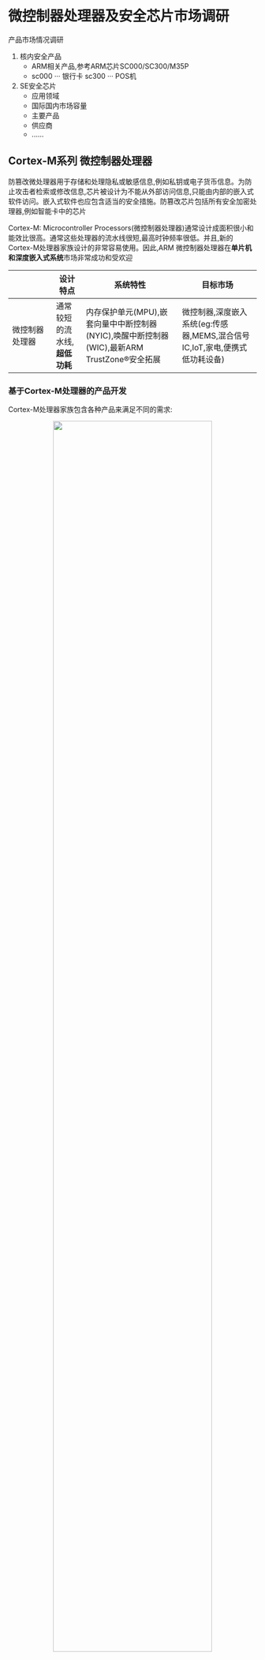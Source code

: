 # 微控制器处理器及安全芯片市场调研
产品市场情况调研
1. 核内安全产品
    - ARM相关产品,参考ARM芯片SC000/SC300/M35P
    - sc000 ··· 银行卡   sc300 ··· POS机
2. SE安全芯片
   - 应用领域
   - 国际国内市场容量
   - 主要产品
   - 供应商
   - ......


## Cortex-M系列 微控制器处理器

防篡改微处理器用于存储和处理隐私或敏感信息,例如私钥或电子货币信息。为防止攻击者检索或修改信息,芯片被设计为不能从外部访问信息,只能由内部的嵌入式软件访问。嵌入式软件也应包含适当的安全措施。防篡改芯片包括所有安全加密处理器,例如智能卡中的芯片

Cortex-M: Microcontroller Processors(微控制器处理器)通常设计成面积很小和能效比很高。通常这些处理器的流水线很短,最高时钟频率很低。并且,新的Cortex-M处理器家族设计的非常容易使用。因此,ARM 微控制器处理器在**单片机和深度嵌入式系统**市场非常成功和受欢迎

||设计特点|系统特性|目标市场|
|---|---|---|---|
|微控制器处理器<div style="width: 50pt">|通常较短的流水线,**超低功耗**|内存保护单元(MPU),嵌套向量中中断控制器(NYIC),唤醒中断控制器(WIC),最新ARM TrustZone®安全拓展|微控制器,深度嵌入系统(eg:传感器,MEMS,混合信号IC,IoT,家电,便携式低功耗设备)


### 基于Cortex-M处理器的产品开发
Cortex-M处理器家族包含各种产品来满足不同的需求:

<center><img src="image/Cortex-M处理器家族.png" width="80%"></center>

>Cortex-M系列处理器容易使用

为了实现更容易的软件开发,更好的软件重用性和可移植性,ARM开发了CMSIS-CORE,CMSIS-CORE通过一组APIs为处理器的各种特性像终端管理控制提供了一个标准的硬件抽象层(HAL), CMSIS-CORE集成在各种微处理器厂商提供的设备驱动程序库里,被各种开发工具套件支持

除了CMSIS-CORE, CMSIS还包含一个DSP软件库(CMSIS-DSP)。这个库提供了为Cortex-M4 和 Cortex-M7优化过的各种DSP函数,当然也支持其他的Cortex-M系列处理器。CMSIS-CORE 和 CMSIS-DSP库都是免费的,可以从GitHub (CMSIS 4, CMSIS 5)下载到,并被许多工具厂商支持

>生态系统

使用ARM Cortex-M系列处理器的关键优势之一是广泛的成熟设备,开发工具链和软件库的支持。目前有
1. 超过15家微控制器厂商正在销售基于ARM Cortex-M系列内核的微控制器产品
2. 超过10种开发套件支持ARM Cortex-M系列处理器
3. 40多家操作系统厂商的操作系统支持Cortex-M系列处理器

### 可用于智能卡和嵌入式安全应用的Arm SecurCore系列

Arm SecurCore处理器设计具有防篡改功能,基于行业领先的ARM架构提供32位安全解决方案,通过各种安全功能来加强ARM处理器,可用于智能卡和嵌入式安全应用


>智能卡主要应用:
- SIM
- 银行业
- 付费电视
- 公共交通
- 电子政务
- ID

[请求更多信息](https://www.arm.com/company/contact-us)

SecurCore系列包括SC000、SC100和SC300处理器
|SC000|SC300|
|---|---|
|只占用8/16位的空间但却拥有32位的性能|高性能
|具有卓越的能效表现|高功效
|超低功耗|
|容易配置|容易配置
|向上兼容二进制的SC300处理器|适用于对安全性和性能要求较高的高端应用
|基于Cortex-M0|基于Cortex-M3

#### SC000 处理器

ARM SecurCore SC000处理器基于Cortex-M0,专为最高容量的智能卡和嵌入式安全应用而设计。目标应用扩大至防窜改接触式(tamper-resistabt contact)及非接触式智能卡,如SIM卡、政府事务、**银行**、运输、身分识别及限制存取系统

<center><img src="image/SC000.png" width="30%"></center>


据统计,截至2021年末,发卡方面,银行卡累计**发卡量92.5亿张**,当年**新增发卡量2.7亿张**,同比增长3.0%。其中,借记卡84.47亿张,同比增长3.30%;信用卡和借贷合一卡8亿张,同比增长2.85%。人均持有银行卡6.55张,其中,人均持有信用卡和借贷合一卡0.57张

<center><img src="image/2015-2021年中国银行卡数量及增长情况.png" width="60%"></center>


ARM公司处理器部门营销副总裁Eric Schorn表示,“智能卡正被用于越来越广泛的应用之中,而这些应用有着不同的系统需求和价位;同时,为了减少成本及产品上市时间,行业也要求标准化。可配置性极高的SC000处理器因其前所未有的小尺寸、低成本和低功耗完美地满足了这些需求。”

SC000处理器具备的高度可配置的特性使得供应商能够容易地针对不同的智能卡应用设计多样化的安全器件,同时保持与高端SC300处理器的兼容性,便于向更高性能和安全性应用的移植

#### SC300 处理器
ARM SecurCore SC300处理器基于Cortex-M3,特别为非接触式及USB智能卡及嵌入式安全应用而设计。该处理器能够将更多的功能嵌入智能卡或SIM卡,同时将所需的额外芯片面积最小化。此外,SC300处理器还具有快速实时处理多接口的性能,可用于全新的高速和非接触式应用,包括智能卡网络服务器(SWCS)和近距离无线通信(NFC)

<center><img src="image/SC300.png" width="30%"></center>

SC300安全核处理器可应用于简易POS机等其他有二维码扫码和对功耗及成本敏感的金融安全设备,在提供高性能的同时,还提供安全、节能的解决方案

相比传统的POS机,智能POS机的功能更多,更便捷。传统的POS机仅仅支持银联卡刷卡交易,但并不支持现在大多数消费者的使用的二维码支付、Apple Pay等方式

随着银行卡渗透率的提升,居民消费习惯越加依赖POS终端交易,商业银行利益推动,较大的潜在商户规模以及传统POS机终端存量更换需求都推动着智能POS终端持续增长。2015年,我国智能POS机出货量仅9万台,2020年行业出货量达到1500万台,2015-2020年期间年均复合增速高达8.21%

<center><img src="image/2015-2020年中国智能POS机出货量及增速.png" width="60%"></center>

>mPOS终端机

mPOS: 新型支付产品,与手机、平板电脑等通用智能移动设备进行连接,通过互联网进行信息传输,外接设备完成卡片读取、PIN输入、数据加解密、提示信息显示等操作,从而实现支付功能的应用

互联网、移动支付、大数据等新技术和新应用模式的出现,催生出众多新型支付方式,mPOS作为其中代表性的一员,具备高性能、高安全、稳定便携的特点,成为越来越多商户的首选方式。

mPOS支付主要通过手机内手机卡实现,通过SIM卡代替常规IC卡的功能,首先用户通过手机内的SIM卡在读写器中读卡,读写器通过识别将信息传入mPOS终端机,mPOS终端机将数据发送到管理服务器内进行核实对比以及数据的交换处理,最终将数据传回到mPOS终端机以实现消费功能



## SE安全芯片

>简介

SE为安全模块,是一台微型计算机,通过安全芯片和芯片操作系统(COS)实现数据安全存储、加解密运算等功能。SE可封装成各种形式,常见的有智能卡和嵌入式安全模块(eSE)等。针对NFC终端产品开发的嵌入式安全模块(eSE)产品,采用满足CCEAL5+安全等级要求的智能安全芯片, 内置安全操作系统,满足终端的安全密钥存储、数据加密服务等需求。可广泛应用于金融、移动支付、城市交通、医疗、零售等领域,既能保护线上支付的安全,又能配合NFC作为线下支付的钱包使用

SE支持的安全算法分为国际算法(RSA\ECC\DES\3DES\AES\SHA-n)和国密算法(SM1\SM2\SM3\SM4\SM9),SE的安全资质包括EAL4+、国密二级等

>性能

SE在安全体系里主要功能包括:密钥的安全存储、数据加密运算和信息的安全存放。密钥的安全存储可建立相对完善的密钥管理体系,保证密钥不可被读取。数据加密运算包括对于可靠的安全算法的支持、敏感数据密文传输和数据传输防篡改等。信息安全存放指的是严格的文件访问权限机制和可靠的认证算法和流程


>应用领域

- 银行卡: 将SE镶嵌在塑料卡基上,封装成卡片,卡片尺寸遵循行业标准,如金融IC卡、SIM卡等
- 异性卡: 封装成各种移动支付卡,和尺寸个性化的异形卡
- 各类终端产品(手机、iPad等): 封装成各类嵌入式模块,内置于各类终端产品中


<center><img src="image/应用领域.png" width="60%"></center>

>智能卡芯片

卡内的集成电路中带有微处理器CPU、存储单元(包括随机存储器RAM、程序存储器ROM(FLASH)、用户数据存储器EEPROM)以及芯片操作系统COS。装有COS的智能卡相当于一台微型计算机,不仅具有数据存储功能,同时具有命令处理和数据安全保护等功能。智能卡可适用于金融、保险、交警、政府行业多个领域,具有用户空间大、读取速度快、支持一卡多用等特点,并已经通过中国人民银行和国家商秘委的认证

<center><img src="image/智能卡安全芯片.png" width="60%"></center>


>国内外主流安全芯片企业动态及发展趋势

安全芯片在国外的应用已有近二十年的历史,欧洲拥有ST、英飞凌以及NXP等安全芯片厂商,推动了安全芯片产业的发展

ST(意法半导体)为智能卡和委托产品应用领域,连同广泛的高速产品系列、可共同使用的片上操作系统(SoC)解决方案提供了完整的安全微控制器和存储器。产品广泛应用于各类智能卡使用场景,从最简单的电话卡到要求最严格的SIM与Pay-TV卡

英飞凌致力于高能效、移动性和安全性的科技挖掘,为汽车和工业功率器件、芯片卡和安全应用提供半导体和系统解决方案,并在模拟和混合信号、射频、功率以及嵌入式控制装置领域掌握尖端技术

NXP(恩智浦半导体)主要提供各种半导体产品与软件,为移动通信、消费类电子、安全应用、非接触式付费与连线,以及车内娱乐与网络等产品带来更优质的感知体验


中国安全芯片从电信IC卡起步,经历身份证卡、社保卡、金融IC卡,已经与国际领先企业在安全认证领域比肩


<center><img src="image/中国智能安全芯片行业发展历程简图.png" width="80%"></center>

中国智能安全芯片行业产业链由上游晶圆厂、封测厂、模组生产商组成,中游为智能安全芯片厂商,下游市场参与者智能卡制卡商及发卡机构组成

<center><img src="image/中国智能安全芯片行业产业链简图.png" width="80%"></center>

国内的安全芯片行业,由于涉及国家安全,国家政策倾向带国密算法的产品。国内具有带国密算法安全芯片厂商主要有:华大电子、**华弘集成**、大唐微电子、同方微电子、天津国芯、国民技术、复旦微电子公司。而智能卡成卡供应商则数量众多,主要有握奇数据、东信和平、**华弘**、华大、恒宝、明华公司等企业

中国智能安全芯片商在超级SIM领域已经有了技术进展,5G超级SIM相比于前四代以KB为单位的容量级别,超级SIM卡的容量扩大了数十万倍,实现了颠覆性突破。5G超级SIM卡以超大容量、一键换机和安全存储为三大亮点。目前由紫电国微自主研发的超级SIM芯片,已经取得国际CC EAL6+、ISCCC EAL4+、银联芯片安全认证、国密算法二级认证等权威资质,是当前世界上安全等级最高的芯片之一

<center><img src="image/5G超级SIM与普通SIM卡特点对比.png" width="60%"></center>

|供应商|主要产品|应用领域|
|---|---|---|
|紫光同芯<div style="width: 60pt">|THC80<div style="width: 40pt">|物联网设备|
|紫光同芯|THK88|物联网设备|
|紫光同芯|THD89|物联网设备|
|华大电子|CIU98_A|智能门锁、智能家居、智能表计等|
|华大电子|CIU98_B|移动支付、安全SE、手机ese、TBOX SE等|
|华大电子|CIU98_C|智能家居、智能表计等|
|华大电子|CIU98_E|高速公路OBE-SAM等|
|复旦微电子|FMSE|国六TBox、车载中控、表计|
|复旦微电子|FM1230|国六TBox、车载中控、无线充、表计、配件认证、耗材防伪、防抄板、版权保护|
|复旦微电子|FM1231|防抄板、版权保护|
|复旦微电子|FM151M|SWP SIM、PSAM卡、SE、数字钥匙|
|国民技术|Z8/Z32/N32S|数字货币、二维码支付、耗材认证、设备身份认证|
|国民技术|Z8D16R-2|挑战型动态令牌、按键型动态令牌、常显型动态令牌|
|国民技术|NS3300|智能家居家电、电池防伪、设备身份认证、耗材认证|
|国民技术|Z32H330TC|可信计算|
|国民技术|Z32HM|安全SIM卡、eSE、支付模块、区块链冷钱包|
|国民技术|Z32HCD2/2S|社保卡、银行卡、残联卡、电子工商执照、交通卡、旅行证件|
|天津国芯|CUni360S-Z|POS机、双界面读卡器、动态二维码终端等|
|天津国芯|CUni350S|网上银行、身份识别、移动支付、数据安全、保密通信和智能仪表等|
|天津国芯| A5(ET300)|加密手机、网上银行、移动支付、数据安全、版权控制和智能电网等|
|天津国芯|CCM3310S-T|智能密码钥匙、智能卡、读卡器、加密板卡、网上银行、视频监控、移动支付、数据安全、版权控制、车载设备、物联网、智能电网和汽车电子等|
|天津国芯|CCM3202S|移动支付、CMMB及数据加密应用等|

>中国智能安全芯片市场规模

随着中国EMV迁移的不断深入,中国非接触式智能芯片的终端识别环境将得到不断完善,市场潜力巨大数据显示,非接触式智能卡芯片市场在2017年急剧增长,销量达到678.0亿只。这使得在过去五年中,中国智能安全芯片行业市场规模(按销量计)以156.2%的年复合增长率从迅速从24.7亿只增长至1,036.8亿只。2019年是5G元年,未来5年随着5G硬件终端的普及,RFID技术将被广泛应用于交通、日常消费、公共服务等多方面,市场潜力巨大。同时,IC卡在中国的应用范围将进一步扩大,渗透率也将在现有基础上进一步提高。预计未来五年,中国智能安全芯片行业市场规模将在现有基础上保持稳定增长的态势,预计到2023年,中国智能安全芯片行业市场规模(以销量计)将以11.0%的年复合增长率增长至1,793.9亿只


<center><img src="image/中国智能安全芯片行业市场规模(按销量计)2014-2023年预测.png" width="80%"></center>


非接触式读写器芯片市场增速快,潜力大。非接触读写器芯片应用了射频识别技术(RFID),广泛应用于门禁、酒店门锁、交通一卡通、金融 POS 机中,是数字化管理、小额支付、金融交易不可或缺的元素。随着中国EMV迁移的不断深入,非接触式智能卡芯片市场在2017年急剧增长销量达到678亿只。随着5G时代的来临,RFID技术将被广泛应用于交通、日常消费等方面,其市场潜力巨大


<center><img src="image/智能安全芯片行业主要下游应用领域.png" width="60%"></center>

>中国智能安全芯片行业驱动因素

IC卡将逐步替代磁条卡,成为未来发展趋势。IC卡广泛应用于电信SIM卡、移动支付、居民健康卡、金融IC卡、社保卡、城市一卡通等。通过卡内的集成电路存储信息,IC卡具有更好的保密性与更大的储存容量,可实现更多功能。IC卡的多功能应用将是未来智能卡技术发展的方向。政策推动IC卡的快速应用和加速渗透,发卡量逐年上升。人民银行、人社部和交通运输部出台了支持金融IC卡的政策,全面推动磁条卡向金融IC卡迁移。中国金融IC卡产业发展迅速,IC卡发卡量逐年稳步上升,整体发展态势良好,IC卡芯片的市场规模增长迅速,从2018年95.9亿元,增长至2021年的117亿元,复合增速为6.9%



<center><img src="image/IC卡芯片市场不断扩大.png" width="60%"></center>



## 其他新兴领域安全芯片

### 汽车电子

车载安全芯片主要完成两个大类的应用,一方面是关系到联网汽车安全和个人信息安全的应用,一方面是承载了政府监管部门的监管以及业务需求的应用

|序号|业务名称|目前产品功能|
|---|---|---|
|1|电子车牌|车辆身份法证 车辆注册登记|
|2|ETC电子收费|OBE-SAM|
|3|车辆环保核准检测|重型柴油车TBOX HSM 尾气检测监管|
|4|eSIM|电信入网授权|
|5|V2X HSM|车联网V2X认证安全|
|6|智能车钥匙|软实现/TEE/SE|
|7|TPM/TCM|版权保护 身份认证|

据中国汽车工业协会发布的数据显示,2020年,中国汽车产销量分别为2522.5万辆和2531.1万辆,同比下降2.0%和1.9%,与2019年相比,分别收窄5.5%和6.3%

<center><img src="image/中国汽车产量及增长率.png" width="80%"></center>

随着汽车电子进一步向电子化、智能化发展,汽车电子设备技术要求越来越高。在未来,电子器件的处理器、计算能力将成为评价汽车性能的重要指标。尤其是自动驾驶、车联网的发展将使车用芯片处于未来汽车电子产业的核心地位。未来的汽车半导体市场将成为一个各大厂商高速成长的蓝海市场,根据IC Insights数据指出,汽车是复合增速最快的应用领域

<center><img src="image/汽车半导体市场.png" width="80%"></center>

目前,汽车半导体市场呈现国外巨头垄断的行业格局,车用半导体大致可分为传感器、MCU、ASIC、模拟芯片与功率器件等。根据IHS以及SA统计数据,2017年汽车半导体行业CR 10达66.7%,相比于2014年集中度进一步提升,属于低集中寡占性市场。随着汽车半导体市场未来前景逐渐明确,未来IC市场驱动核心地位逐步确定,各大半导体厂商纷纷投入巨资加码汽车半导体市场,产业并购呈现加速态势。传统汽车半导体厂商持续发力,希望能够扩大原有竞争优势

车联网逐渐成为趋势,相关汽车电子安全芯片需求逐渐增长,芯片是汽车网联化的核心,存储着大量敏感数据,与汽车电子信息安全关联度高。当前全球车联网市场进入快速发展阶段,**全球车联网市场规模在2019年达到920亿美元,预计在2022年或超1,600亿美元,年增长率在20%-25%**。近五年内,中国车联网市场在全球占比不断提升,增速全面高于全球平均增速。**2019年,中国车联网市场规模约为239亿美元,预测未来三年内年平均增长率约为30%**。汽车行业在向智能化、网联化、共享化、电动化演进发展的过程中,面临着多种信息安全的挑战,急需安全的芯片解决方案

<center><img src="image/车联网带动汽车电子安全芯片发展.png" width="60%"></center>

## 智能家居-智能门锁

随着智能家居及物联时代的到来,联网智能锁已成大势所趋。因此,远程控制、用户信息、远程开锁指令、网络连接也有可能存在被非法劫持和攻击的风险,此外本地密码也存在可能被攻击和破解的风险。所以,智能门锁的安全性除了物理层面的安全,同样要注重软件、信息传输、网络连接、远程开启指令等多个方面的安全

智能门锁行业需求旺盛,渗透率低,产品品质良莠不齐,智能门锁安全芯片迎来机会。智能家居蓬勃兴起,智能门锁技术逐渐成熟。数据显示,**2018年中国智能门锁市场规模突破200亿元,预测2020年中国智能门锁市场规模达将超400亿元**。尽管智能门锁行业在近五年中井喷式增长,**当前中国智能门锁行业渗透率只有5%,与欧美家庭智能锁渗透率35%,日韩渗透率60%有较大差距,未来市场潜力巨大**

国民电子、紫光国微、大唐微电子等芯片企业具备为智能锁企业提供加密安全芯片的能力。但目前采用加密安全芯片的智能锁企业并不多

<center><img src="image/智能门锁发展带来巨大需求.png" width="60%"></center>

安全一直是消费者对门锁产品的关注重点,也是华为研发智能门锁产品的重中之重。华为智能门锁SE猫眼版,通过了软件CC EAL5+安全认证,通过安全微内核实现软件级加密,用户的指纹等隐私数据本地存储不可解密。同时华为智能门锁SE猫眼版的安全芯片也同样通过了EAL5+级安全认证,通过硬件级加密守护NFC密码、数字键盘密码等关键数据,数据同样实现本地存储

<center><img src="image/华为智能门锁.png" width="80%"></center>

7月27日,据奥维云网(AVC)线上推总数据显示,2022年H1,中国家用智能门锁线上市场销量为246.6万套,同比增长18.4%;销额为32.7亿元,同比增长3.5%;均价为1328元,同比下降12.6%

<center><img src="image/奥维云网(AVC)线上推总数据.png" width="80%"></center>

当前中国智能门锁渗透率不足10%,市场空间巨大,行业正处于高速发展期,跨界品牌、新兴品牌接踵而至,行业呈现一片繁荣景象;**据奥维云网(AVC)线上推总数据显示,预计2022年,线上家用智能门锁销量将达到570万台,同比增长24.5%,销额75.3亿元,同比增长6.4%**



## 移动支付

**截至2018年末,共有424家商业银行和115家支付机构接入网联平台**。移动支付在为人们带来交易便利的同时,支付安全问题也日益突出,成为影响移动支付业务推广和普及的最重要因素之一

<center><img src="image/移动支付渗透率不断提高.png" width="60%"></center>

2016年以来,以金立、360为代表的手机厂商在手机上嵌入安全加密芯片技术成为安全问题的新解决途径。芯片作为手机的“心脏”,肩负着数据运算、信息处理等功能,芯片的加密性能直接关乎信息安全

2022年，安全芯片的概念再度回归，荣耀全新的Magic4系列就主打“两锁一芯”隐私保护机制，即通过独立安全芯片、双TEE安全系统为用户提供隐私保护方案

Magic4系列这颗独立芯片直接与主芯片进行通信，将相关密码数据直接存储其中。和物理保险柜相似，这颗独立芯片内部数据无法被外部破解，加密解密过程也都在芯片内部完成，和软件加密有着本质区别

<center><img src="image/荣耀独立安全芯片.png" width="50%"></center>

## eSIM及5G超级SIM

eSIM对于厂商、运营商、用户多方而言都有极大的利好,将成为未来趋势,有望借5G机会迎来大规模上量

eSIM全称为Embedded-SIM，即嵌入式SIM卡。与传统插拔式的SIM卡不同，eSIM直接嵌入到设备芯片上。虽然看不见摸不着，但eSIM将卡号等用户信息直接载入手机内部，可激活打电话、发短信等传统服务，还能在全球范围内将终端设备快速接入到当地网络

1. 对于终端厂商, eSIM卡体积小,可以节省宝贵的卡槽空间
2. 对于运营商,eSIM卡可以节省SIM卡成本费。用户可以自主随时随地切换运营商并且“换卡不换号”,加强了运营商竞争,对于非龙头运营商具有吸引力
3. 对于用户,eSIM业务办理更方便,将允许用户更加灵活的选择运营商套餐,或者在无需解锁设备、购买新设备的前提下随时更换运 营商

随着5G万物互联技术的崛起,eSIM将承担起鉴权、加密、传输等多种功能,有望在5G时代迎来爆发式发展

<center><img src="image/传统SIM与eSIM卡特点对比.png" width="80%"></center>

根据Counterpoint最新的eSIM设备市场展望报告，2021年至2030年间将有超过140亿台eSIM设备出货，涵盖所有外形尺寸，例如基于硬件的 eSIM(eUICC)、iSIM(iUICC)、nuSIM和Soft SIM。得益于嵌入式技术提供的灵活性、成本效率、安全性和其他众多优势，未来十年内，eSIM的使用量有望在各种连接设备中增长

2021年，智能手机、智能手表、平板电脑、物联网模块和联网汽车等众多类别的支持eSIM的硬件设备出货量超过3.5亿台。未来五年，基于硬件的 eSIM(eUICC)仍将是主导的eSIM外形尺寸，并将占出货量的一半以上。2022年，我们将见证iSIM(iUICC)外形尺寸的出现，它是集成到芯片组(SoC)中的SIM卡，可提供多种优势

<center><img src="image/eSIM%20设备不断增长,iSIM%20未来最光明.png" width="80%"></center>

5G超级SIM相比于前四代以KB为单位的容量级别,超级SIM卡的容量扩大了数十万倍,实现了颠覆性突破。5G超级SIM卡以超大容量、一键换机和安全存储为三大亮点

5G超级SIM卡可以为用户提供额外的大容量存储空间。这就可以让用户们把手机里的照片、视频、电影等内容保存在5G超级SIM卡里，最大限度节省手机本地的存储空间。也可以成为手机里重要数据的备份和恢复空间

具有金融级安全能力的5G超级SIM卡，还既可以当饭卡、门禁卡、交通卡，也可以当做车钥匙或进行5G电子签名来用。只要手机支持NFC功能，这些便捷的交互服务5G超级SIM卡都可以实现



<center><img src="image/5G超级SIM与普通SIM卡特点对比.png" width="80%"></center>

参考:

[2020年中国智能安全芯片行业概览](http://pdf.dfcfw.com/pdf/H3_AP202008051396512860_1.pdf)

[智能网联汽车信息安全发展报告(2021)系列三:国内外主流安全芯片企业动态及发展趋势](http://www.methw.com/a/guanyuwomen/changfang/2700.html)

[【半年总结】2022年H1智能门锁线上表现稳定,全年冲击600万套](https://mp.weixin.qq.com/s?__biz=MjM5MjU3ODMyNA==&mid=2650893282&idx=1&sn=1658dbf9f88f615218405dd51dadb91c&chksm=bd51e5998a266c8fed4fe4d79c461fc9cd41abfe6b7b70a17dda9044c6088d33bf47340c4218&token=1938604957&lang=zh_CN#rd)

[手机里的安全芯片! vivo X Fold定制的骁龙8 SPU有啥特别之处?](https://baijiahao.baidu.com/s?id=1729882791809515926&wfr=spider&for=pc)


